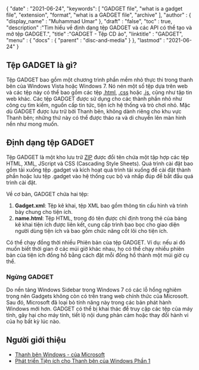 {
  "date" : "2021-06-24",
  "keywords": [ "GADGET file", "what is a gadget file", "extension", "format", "what is a GADGET file", "archive" ],
  "author" : {
    "display_name" : "Muhammad Umar"
},
  "draft" : "false",
   "toc" : true,
  "description" :"Tìm hiểu về định dạng tệp GADGET và các API có thể tạo và mở tệp GADGET.",
  "title" :"GADGET - Tệp CD ảo",
  "linktitle" : "GADGET",
  "menu" : {
    "docs" : {
      "parent" : "disc-and-media"
}
},
  "lastmod" : "2021-06-24"
}

## Tệp GADGET là gì?

Tệp GADGET bao gồm một chương trình phần mềm nhỏ thực thi trong thanh bên của Windows Vista hoặc Windows 7. Nó nén một số tệp dựa trên web và các tệp này có thể bao gồm các tệp [.html](/vi/web/html/), [.css](/vi/web/css/) hoặc [.js](/vi/web/js/), cũng như tập tin web khác. Các tệp GADGET được sử dụng cho các thành phần nhỏ như công cụ tìm kiếm, nguồn cấp tin tức, tiện ích hệ thống và trò chơi nhỏ. Mặc dù GADGET được lưu trữ bởi Thanh bên, không dành riêng cho khu vực Thanh bên; những thứ này có thể được tháo ra và di chuyển lên màn hình nền như mong muốn.

## Định dạng tệp GADGET

Tệp GADGET là một kho lưu trữ [ZIP](/vi/compression/zip/) được đổi tên chứa một tập hợp các tệp HTML, XML, JScript và CSS (Cascading Style Sheets). Quá trình cài đặt bao gồm tải xuống tệp .gadget và kích hoạt quá trình tải xuống để cài đặt thành phần hoặc lưu tệp .gadget vào hệ thống cục bộ và nhấp đúp để bắt đầu quá trình cài đặt.

Về cơ bản, GADGET chứa hai tệp:

1. **Gadget.xml**: Tệp kê khai, tệp XML bao gồm thông tin cấu hình và trình bày chung cho tiện ích.
2. **name.html**: Tệp HTML, trong đó tên được chỉ định trong<name> thẻ của bảng kê khai tiện ích được liên kết, cung cấp trình bao bọc cho giao diện người dùng tiện ích và bao gồm chức năng cốt lõi cho tiện ích.

Có thể chạy đồng thời nhiều Phiên bản của tệp GADGET. Ví dụ: nếu ai đó muốn biết thời gian ở các múi giờ khác nhau, họ có thể chạy nhiều phiên bản của tiện ích đồng hồ bằng cách đặt mỗi đồng hồ thành một múi giờ cụ thể.

### Ngừng GADGET

Do nền tảng Windows Sidebar trong Windows 7 có các lỗ hổng nghiêm trọng nên Gadgets không còn có trên trang web chính thức của Microsoft. Sau đó, Microsoft đã loại bỏ tính năng này trong các bản phát hành Windows mới hơn. GADGET có thể bị khai thác để truy cập các tệp của máy tính, gây hại cho máy tính, tiết lộ nội dung phản cảm hoặc thay đổi hành vi của họ bất kỳ lúc nào.

## Người giới thiệu

* [Thanh bên Windows - của Microsoft](https://learn.microsoft.com/en-us/previous-versions/windows/desktop/sidebar/-sidebar-entry)
* [Phát triển Tiện ích cho Thanh bên của Windows Phần 1](https://learn.microsoft.com/en-us/previous-versions/windows/desktop/sidebar/-sidebar-overview-gdo)

